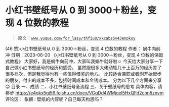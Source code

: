 # 小红书壁纸号从 0 到 3000＋粉丝，变现 4 位数的教程

> 原文：[`www.yuque.com/for_lazy/thfiu8/xkcabs5v43enpkuy`](https://www.yuque.com/for_lazy/thfiu8/xkcabs5v43enpkuy)

<ne-h2 id="44d318f4" data-lake-id="44d318f4"><ne-heading-ext><ne-heading-anchor></ne-heading-anchor><ne-heading-fold></ne-heading-fold></ne-heading-ext><ne-heading-content><ne-text id="u4768c95b">(46 赞)小红书壁纸号从 0 到 3000＋粉丝，变现 4 位数的教程</ne-text></ne-heading-content></ne-h2> <ne-p id="uc024b6d4" data-lake-id="uc024b6d4"><ne-text id="ua1edb463">作者： 蜗牛向前冲</ne-text></ne-p> <ne-p id="uc46b05a9" data-lake-id="uc46b05a9"><ne-text id="u6e16b447">日期：2023-06-20</ne-text></ne-p> <ne-p id="u6ae1a946" data-lake-id="u6ae1a946"><ne-text id="u18025db7">《小红书壁纸号从 0 到 3000＋粉丝，变现 4 位数的保姆式教程》</ne-text></ne-p> <ne-p id="u764f1a64" data-lake-id="u764f1a64"><ne-text id="u568ea01d">大家好，我是蜗牛向前冲，大家叫我蜗牛就好啦☺️</ne-text> <ne-text id="u317d2d4b">今天给大家分享一下自己做小红书壁纸号的经历和感受。</ne-text></ne-p> <ne-p id="u296390c2" data-lake-id="u296390c2"><ne-text id="u4cabeb67">虽然跟很多大佬动辄几十上百万的经历差了很多档次，但是我觉得也有一些值得借鉴的地方。</ne-text></ne-p> <ne-p id="u511e6511" data-lake-id="u511e6511"><ne-text id="u25d41c6a">比较适合兼职或者刚开始起步的朋友，付出的成本不多，包括时间成本和金钱成本。</ne-text></ne-p> <ne-p id="u53ef9d92" data-lake-id="u53ef9d92"><ne-text id="ub2fa3d71">分为以下几个方面来分享😊</ne-text></ne-p> <ne-p id="u44858163" data-lake-id="u44858163"><ne-text id="u411f1201">目录</ne-text> <ne-text id="u82a2203a">一、成绩</ne-text></ne-p> <ne-p id="uca4441a3" data-lake-id="uca4441a3"><ne-text id="u0ae0787b">二、小红书壁纸号全流程</ne-text></ne-p> <ne-p id="udbd37f90" data-lake-id="udbd37f90"><ne-text id="u69831a49">三、关于壁纸号的思考</ne-text></ne-p> <ne-p id="u531bb890" data-lake-id="u531bb890"><ne-text id="ubdb50230">具体内容，请移步</ne-text></ne-p> <ne-p id="u95dac1f7" data-lake-id="u95dac1f7">[<ne-text id="u2f937e4b">https://e4qkx5gj56.feishu.cn/docx/VGqDd4WMjoel5HxQFd2chn5znvm</ne-text>](https://e4qkx5gj56.feishu.cn/docx/VGqDd4WMjoel5HxQFd2chn5znvm)</ne-p> <ne-hole id="uf19b6824" data-lake-id="uf19b6824"><ne-card data-card-name="hr" data-card-type="block" id="pS2qK" data-event-boundary="card"><ne-p id="u267d46e7" data-lake-id="u267d46e7"><ne-text id="uc02d7a34">评论区：</ne-text></ne-p> <ne-p id="u34bf5da3" data-lake-id="u34bf5da3"><ne-text id="u0f072771">张麒 : 壁纸的内容呢？自己每天构思吗？</ne-text></ne-p></ne-card></ne-hole>